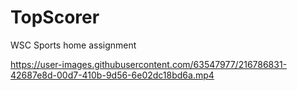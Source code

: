 # TopScorer
WSC Sports home assignment


https://user-images.githubusercontent.com/63547977/216786831-42687e8d-00d7-410b-9d56-6e02dc18bd6a.mp4

